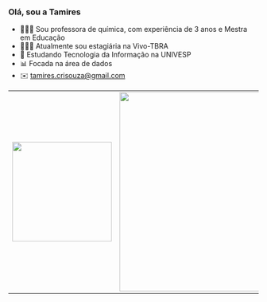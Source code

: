 ### Olá, sou a Tamires

- 👩🏽‍🏫 Sou professora de química, com experiência de 3 anos e Mestra em Educação
- 👩🏽‍💻 Atualmente sou estagiária na Vivo-TBRA
- 📘 Estudando Tecnologia da Informação na UNIVESP
- 📊 Focada na área de dados
- ✉️ tamires.crisouza@gmail.com

<table>
  <tr>
    <td>
      <a href="https://github.com/anuraghazra/github-readme-stats">
        <img src="https://github-readme-stats.vercel.app/api/top-langs/?username=tamiresouza&show_icons=true&theme=dracula" width="200px" height="auto">
      </a>
    </td>
    <td>
      <a href="https://github.com/anuraghazra/github-readme-stats">
        <img src="https://github-readme-stats.vercel.app/api?username=tamiresouza&show_icons=true&theme=dracula" width="400px" height="auto">
      </a>
    </td>
  </tr>
</table>

